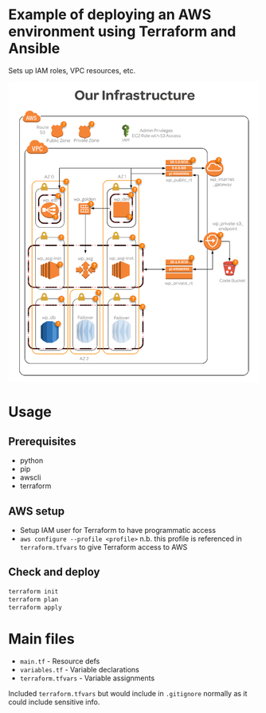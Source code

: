 # Example of deploying an AWS environment using Terraform and Ansible

Sets up IAM roles, VPC resources, etc.

![Infrastructure diagram](infrastructure.png)

# Usage

## Prerequisites

* python
* pip
* awscli
* terraform

## AWS setup

* Setup IAM user for Terraform to have programmatic access
* `aws configure --profile <profile>` n.b. this profile is referenced in `terraform.tfvars` to give Terraform access to AWS

## Check and deploy

```
terraform init
terraform plan
terraform apply
```

# Main files

* `main.tf` - Resource defs
* `variables.tf` - Variable declarations
* `terraform.tfvars` - Variable assignments

Included `terraform.tfvars` but would include in `.gitignore` normally as it could include sensitive info.